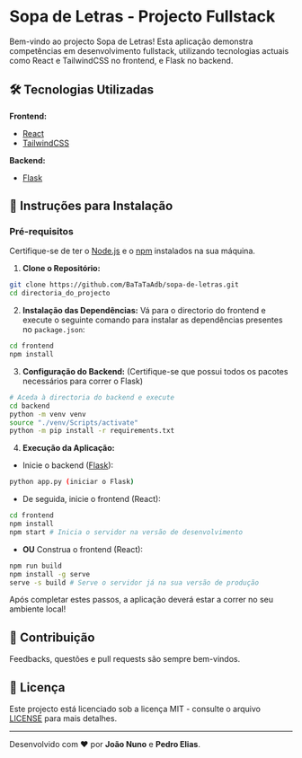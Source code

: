 # Sopa de Letras - Projecto Fullstack

Bem-vindo ao projecto Sopa de Letras! Esta aplicação demonstra competências em desenvolvimento fullstack, utilizando tecnologias actuais como React e TailwindCSS no frontend, e Flask no backend.

## 🛠️ Tecnologias Utilizadas

**Frontend:**

- [React](https://pt-br.react.dev)
- [TailwindCSS](https://tailwindcss.com/)

**Backend:**

- [Flask](https://flask.palletsprojects.com/en/2.3.x/)

## 🚀 Instruções para Instalação

### Pré-requisitos

Certifique-se de ter o [Node.js](https://nodejs.org/) e o [npm](https://www.npmjs.com/) instalados na sua máquina.

1. **Clone o Repositório:**

```bash
git clone https://github.com/BaTaTaAdb/sopa-de-letras.git
cd directoria_do_projecto
```

2. **Instalação das Dependências:**
   Vá para o directorio do frontend e execute o seguinte comando para instalar as dependências presentes no `package.json`:

```bash
cd frontend
npm install
```

3. **Configuração do Backend:**
   (Certifique-se que possui todos os pacotes necessários para correr o Flask)

```bash
# Aceda à directoria do backend e execute
cd backend
python -m venv venv
source "./venv/Scripts/activate"
python -m pip install -r requirements.txt
```

4. **Execução da Aplicação:**

- Inicie o backend ([Flask](https://flask.palletsprojects.com/en/2.3.x/)):

```bash
python app.py (iniciar o Flask)
```

- De seguida, inicie o frontend (React):

```bash
cd frontend
npm install
npm start # Inicia o servidor na versão de desenvolvimento
```

- **OU** Construa o frontend (React):

```bash
npm run build
npm install -g serve
serve -s build # Serve o servidor já na sua versão de produção
```

Após completar estes passos, a aplicação deverá estar a correr no seu ambiente local!

## 📝 Contribuição

Feedbacks, questões e pull requests são sempre bem-vindos.

## 📜 Licença

Este projecto está licenciado sob a licença MIT - consulte o arquivo [LICENSE](LICENSE) para mais detalhes.

---

Desenvolvido com ❤️ por **João Nuno** e **Pedro Elias**.
